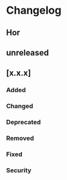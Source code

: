 # Changelog
## Hor

## unreleased
## [x.x.x]
### Added
### Changed
### Deprecated
### Removed
### Fixed
### Security
